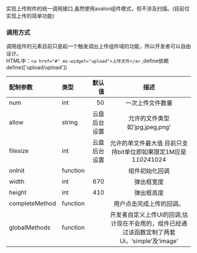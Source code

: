 实现上传附件的统一调用接口,虽然使用avalon组件模式，但不涉及扫描。(目前仅实现上传的简单功能)  
### 调用方式  
调用组件的元素目前只是起一个触发调出上传组件域的功能，所以开发者可以自由设计。  
HTML中：`<a href="#" ms-widget="upload">上传文件</a>` ,define依赖define(['upload/upload'])  

| 配制参数 |  类型| 默认值 |  描述  |
| :-- | :-- | ----:| :--: |
|num|int|50|一次上传文件数量|
|allow|string| 云盘后台设置 |允许的文件类型 如'jpg,jpeg,png'|
|filesize|int| 云盘后台设置 |允许的单文件最大值 目前只支持bit单位即如果限定1M应是1*1024*1024|
|onInit|function|  |组件初始化回调|
|width|int|670|弹出框宽度|
|height|int|410|弹出框高度|
|completeMethod|function|  |用户点击完成上传的回调。|
|globalMethods|function||开发者自定义上传UI的回调,估计现在不会用的，组件已经通过该函数定制了两套Ui，‘simple’及‘image'|
